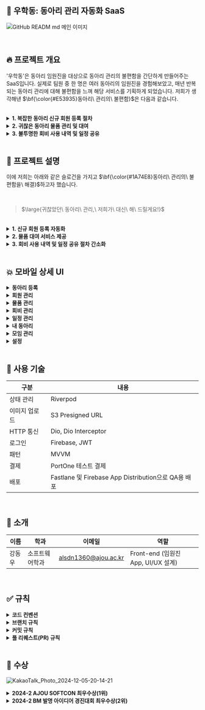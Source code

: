 ## 📌 우학동: 동아리 관리 자동화 SaaS

![GitHub READM md 메인 이미지](https://github.com/user-attachments/assets/4c88971e-cbcd-40f8-93a9-880f2452dc0b)

</br>

## 🔥 프로젝트 개요

'우학동'은 동아리 임원진을 대상으로 동아리 관리의 불편함을 간단하게 만들어주는 SaaS입니다. 실제로 팀원 중 한 명은 여러 동아리의 임원진을 경험해보았고, 매년 반복되는 동아리 관리에 대해 불편함을 느껴 해당 서비스를 기획하게 되었습니다. 저희가 생각해낸 $\bf{\color{#E53935}동아리\ 관리의\ 불편함}$은 다음과 같습니다.

</br>

<details> 
<summary><b>1. 복잡한 동아리 신규 회원 등록 절차</b></summary> 

</br>
  
대다수의 임원진은 신규 회원을 등록하기 위해 5단계의 절차를 수행합니다.
- 구글 폼 생성
- 구글 폼 배포
- 동아리 회비 계좌 내역 확인
- 동아리 회비 납부 회원 확인
- 카카오톡 단체 채팅방 초대

이러한 5단계의 절차는 매 학기 신규 회원을 등록하기 위해 이루어집니다. 이 과정에서 많은 시간이 발생하며, 학업을 병행해야 하는 임원진의 입장에서 복잡한 신규 회원 등록 절차는 부담으로 이어질 수 있습니다.

</br>

</details> 

<details> 
<summary><b>2. 귀찮은 동아리 물품 관리 및 대여</b></summary> 

</br>

각 동아리는 회비를 사용하여 운영에 필요한 동아리 물품을 구매합니다. 이때 물품 관리 체계가 잘 잡혀 있지 않은 동아리는 물품을 관리하기 위해서는 동아리 물품 종이에 수기로 작성하여 관리하거나, 엑셀, 노션 등을 이용해 직접 관리합니다. 만약 회원이 물품을 대여•반납을 희망하고자 할 때도 수기로 직접 대여•반납 상황을 업데이트해야 합니다.

만약 수기로 물품을 관리하는 경우에는 동아리의 모든 인원은 실시간으로 물품 현황을 알 수 없습니다. 그렇기에 물품 대여•반납 과정을 카카오톡으로 연락을 직접 주고받으며 이루어집니다. 이는 물품을 관리하는 임원진, 물품을 대여•반납하는 회원 양측 모두에게 귀찮은 과정입니다.

</br>

</details> 

<details> 
<summary><b>3. 불투명한 회비 사용 내역 및 일정 공유</b></summary>
  
</br>
  
각 대학교의 동아리들은 보통 회비를 엑셀에 기록하며, 동아리 연합회에 회비 사용 내역을 제출하여 감사를 받을 의무가 있습니다. 하지만 회비 사용 내역에 대해서는 동아리 임원진과 연합회에서만 파악이 가능하고, 일반 회원의 경우 회비 사용 내역에 대해 대부분 알 수 없습니다. 이러한 회비 사용 내역의 불투명성은 임원진과 회원 간의 오해와 갈등이 빚어질 수 있습니다.

그리고 현재 대부분의 동아리는 카카오톡 단체 채팅방을 통해 일정 및 공지를 전파하고 있습니다. 하지만 단체 채팅방의 특성상 일정 및 공지를 새로 채팅방에 입장하는 신규 회원은 쉽게 확인하기 어렵습니다. 또 채팅이 쌓이는 단체 채팅방의 내용을 잘 확인하지 않는 회원도 많이 존재합니다.

이러한 특성 때문에 임원진은 새롭게 일정 및 공지를 전파해야 하는 번거로움이 따르게 됩니다.

</details> 

</br>

## 🚀 프로젝트 설명

이에 저희는 아래와 같은 슬로건을 가지고 $\bf{\color{#1A74E8}동아리\ 관리의\ 불편함을\ 해결}$하고자 했습니다.

</br>

> $\large{귀찮았던\ 동아리\ 관리,\ 저희가\ 대신\ 해\ 드릴게요!}$

</br>

<details> 
<summary><b>1. 신규 회원 등록 자동화</b></summary> 

</br>

신규 회원의 회비 납부 이후 임원진이 직접 수행했던 3가지 작업을 자동화하여, 5단계였던 신규 회원 등록 절차를 2단계로 간소화합니다.

- '우학동'을 이용한 동아리 신규 등록
- '우학동'이 제공하는 동아리 전용 페이지 URL 및 QR 코드 배포

'우학동'이 제공하는 URL 및 QR 코드를 배포하기만 하면 동아리 신규 가입 희망자는 제공받은 URL로 이동하여 학교 구글 계정으로 로그인하고, 간단한 인적 사항을 작성하여 우학동에 회원 가입합니다. 이후 회비 납부 버튼을 통해 카카오페이로 회비를 납부하면 동아리 가입이 완료됩니다.

임원진은 기존에 5단계였던 신규 회원 등록 절차를 2단계로 간소화했으며, 신규 가입 희망자의 경우에도 기존의 동아리 가입 방식(구글 폼에 인적 사항 작성 후 회비 납부)에서 변경된 점이 없어 양측 모두에게 간편한 신규 회원 등록 절차를 제공합니다.

</br>

<div align="center">모바일 앱 UI</div>

![1 - 앱](https://github.com/user-attachments/assets/951098dd-9631-4784-bce6-b9612d004968)

<div align="center">모바일 웹 앱 UI</div>

![1 - 웹](https://github.com/user-attachments/assets/0fcb73f9-dcbc-40f2-bf11-8b040edc21e8)

</br>

</details>

<details> 
<summary><b>2. 물품 대여 서비스 제공</b></summary> 

</br>

임원진은 '우학동' 앱을 통해 간단한 물품 정보를 입력하여 물품을 등록할 수 있습니다. 회원은 동아리 전용 페이지에서 대여하고자 하는 물품을 찾은 후, 대여하기 버튼을 통해 물품을 대여할 수 있습니다. 물품 대여하기를 완료하면 물품이 있는 장소로 이동해 물품을 이용하고, 동일한 페이지에서 반납하기 버튼을 통해 반납하고자 하는 물품의 사진을 촬영하면 반납이 완료됩니다.

이 과정에서 임원진은 앱에서 실시간으로 물품 대여, 반납 및 연체 상황을 알 수 있으며, 회원도 전용 페이지에서 현재 물품의 대여, 반납 상태를 확인할 수 있습니다.

여기서 회원이 대여한 물품을 기간 내에 반납하지 않고, 연체할 경우 대여한 회원의 이메일로 연체 알림이 전송됩니다. 이를 임원진은 앱을 통해 연체 중인 물품과 회원을 알 수 있으며, 등록된 회원 정보를 이용해 곧바로 연락이 가능합니다.

임원진은 이 외에도 필터를 이용해 현재 물품 상태(대여 중, 보관 중, 연체)와 대여 가능 여부(대여 가능, 대여 불가)를 단독으로 확인할 수 있어 물품 관리에 도움을 줍니다.

이를 통해 임원진과 회원 양측 모두에게 간편한 물품 대여 서비스를 제공합니다.

</br>

<div align="center">모바일 앱 UI</div>

![2 - 앱](https://github.com/user-attachments/assets/ac09d68f-cbe0-4a08-95bc-dcb3bc202ea2)

<div align="center">모바일 웹 앱 UI</div>

![2 - 웹](https://github.com/user-attachments/assets/5d64f84d-07f0-47c1-929e-9c44f3dafa93)

</br>

</details>

<details> 
<summary><b>3. 회비 사용 내역 및 일정 공유 절차 간소화</b></summary> 

</br>

임원진이 '우학동'에서 동아리를 등록하면서 입력한 동아리 회비 계좌를 통해 회비 사용 내역을 앱에서 동기화합니다. 회장 및 총무는 앱을 통해 회비 사용 내역을 업데이트할 수 있으며, 업데이트된 회비 사용 내역은 회원도 동아리 전용 페이지를 통해 확인할 수 있습니다.

이를 통해 투명한 회비 사용 내역을 제공하며, 임원진과 회원 간의 오해나 갈등을 최소화해 줍니다.

또 임원진은 앱을 통해 일정 및 공지를 등록할 수 있으며, 등록하면서 이메일 전송 여부를 결정할 수 있습니다. 만약 이메일 전송을 체크하면 등록하면서 회원들의 이메일로 등록된 일정 및 공지를 전송합니다. 중요한 일정 및 공지의 경우 이미 등록한 후에도 이메일 전송이 가능합니다.

이렇게 단체 채팅방과 분리되어 일정 및 공지를 전파할 수 있어 반복적인 전파를 줄여줍니다.

</br>

<div align="center">모바일 앱 UI</div>

![3 - 앱](https://github.com/user-attachments/assets/a352af31-699f-46d6-a5fa-4a75a8b11973)

<div align="center">모바일 웹 앱 UI</div>

![3 - 웹](https://github.com/user-attachments/assets/3c7f5e63-5805-4b0d-b495-440d5e18ca36)

</details>

</br>

## 💥 모바일 상세 UI

<details>
<summary><b>동아리 등록</b></summary>

</br>

| <img src="https://github.com/user-attachments/assets/e953e17b-0edd-4f00-9a4c-80949381dc13" width="375"> | <img src="https://github.com/user-attachments/assets/88ee53d4-a614-4390-8de1-b9ef54b79c25" width="375"> | <img src="https://github.com/user-attachments/assets/75af850d-fb7e-4667-92af-111c6ee6478f" width="375"> | <img src="https://github.com/user-attachments/assets/2f7eafbc-bf0d-48a3-a10c-7a80cdda28c7" width="375"> |
| --- | --- | --- | --- |
| 등록 전 안내사항 | 기본 정보 입력 | 추가 정보 입력 | 입력 정보 확인 |

| <img src="https://github.com/user-attachments/assets/01c97a71-9106-4fe3-96d3-be93dbf5e622" width="375"> | <img src="https://github.com/user-attachments/assets/5a709f9b-1946-420a-8e5a-7d11f848ab3d" width="375"> | <img src="https://github.com/user-attachments/assets/3063a6ea-afe6-4ede-bbce-548eb63277c9" width="375"> |
| --- | --- | --- |
| 계좌 입력 | 등록 완료 | 전용 페이지 공유 |

</br>

</details>

<details>
<summary><b>회원 관리</b></summary>

</br>

| <img src="https://github.com/user-attachments/assets/8f1b2932-c790-44a7-a5bc-dc041281feb2" width="375"> | <img src="https://github.com/user-attachments/assets/1a66b9fb-bc38-49ea-a5d8-8ba6399b63b3" width="375"> | <img src="https://github.com/user-attachments/assets/0e6a3c43-e404-4e99-9164-07d246481d96" width="375"> |
| --- | --- | --- |
| 목록 | 정렬 옵션 | 학기 선택 바텀시트 |

| <img src="https://github.com/user-attachments/assets/28838977-f0d7-49c1-9763-93aabf7575b6" width="375"> | <img src="https://github.com/user-attachments/assets/1c275bf5-f7fc-4bf1-b788-ad38d82043c3" width="375"> | <img src="https://github.com/user-attachments/assets/f324f517-4d90-4b68-9e83-d1d50dbfa246" width="375"> |
| --- | --- | --- |
| 상세 정보 | 역할 변경 | 검색 |

</br>

</details>

<details>
<summary><b>물품 관리</b></summary>

</br>

| <img src="https://github.com/user-attachments/assets/5010631c-6c56-4055-b537-c210f9ce2da4" width="375"> | <img src="https://github.com/user-attachments/assets/53dcb485-09db-4a3b-b1de-15dad191ab11" width="375"> | <img src="https://github.com/user-attachments/assets/c880e95d-b3de-4efc-bf31-bffc6e1a788b" width="375"> |
| --- | --- | --- |
| 목록 | 정렬 옵션 | 필터 옵션 |

| <img src="https://github.com/user-attachments/assets/a5932dcf-60db-4da0-bde6-d45b6d4368fb" width="375"> | <img src="https://github.com/user-attachments/assets/80df10f7-6335-4acc-9f01-1d01174bd9d1" width="375"> | <img src="https://github.com/user-attachments/assets/83ae7c62-81a7-4245-bc12-5026f2aba2f9" width="375"> |
| --- | --- | --- |
| 필터링된 목록 | 생성 | 상세 정보 |

| <img src="https://github.com/user-attachments/assets/90bb82af-8fc4-4033-a790-80e8947372f4" width="375"> | <img src="https://github.com/user-attachments/assets/bb3a82e2-d398-44d9-a284-6cfe26f8571a" width="375"> | <img src="https://github.com/user-attachments/assets/e9100b1a-4cc0-4046-8d24-f1a49f35203c" width="375"> |
| --- | --- | --- |
| 대여 내역 | 전체 물품 대여 내역 | 검색 |

</br>

</details>

<details>
<summary><b>회비 관리</b></summary>

</br>

| <img src="https://github.com/user-attachments/assets/bcf05d10-958d-4aab-95ce-4780bb3dbfe1" width="375"> | <img src="https://github.com/user-attachments/assets/e5c1c555-f52e-42a9-9dba-f7dff7ae3c4e" width="375"> | <img src="https://github.com/user-attachments/assets/0c2465f3-1fee-4a89-929c-252f1e0de927" width="375"> | <img src="https://github.com/user-attachments/assets/f7284d75-91e5-427e-a575-f585b9be4869" width="375"> |
| --- | --- | --- | --- |
| 목록 | 날짜 필터 | 내역 필터 | 검색 |

</br>

</details>

<details>
<summary><b>일정 관리</b></summary>

</br>

| <img src="https://github.com/user-attachments/assets/8d5a8788-3567-4120-acb5-9c12313f0485" width="375"> | <img src="https://github.com/user-attachments/assets/c1898478-3356-4b80-b519-2a0e590073c1" width="375"> | <img src="https://github.com/user-attachments/assets/e18acfbd-1cc2-485f-b0b3-2928b92632f8" width="375"> |
| --- | --- | --- |
| 캘린더 Month 뷰 | 캘린더 Day 뷰 | 목록(Month 뷰) |

| <img src="https://github.com/user-attachments/assets/104133b8-8848-48ce-913f-f4e75b73c874" width="375"> | <img src="https://github.com/user-attachments/assets/ed620d2d-04ee-4187-bee5-ceb9b136d919" width="375"> | <img src="https://github.com/user-attachments/assets/bd886daf-4814-4999-bb63-14dea5645c6a" width="375"> |
| --- | --- | --- |
| 생성 | 상세 정보 | 회원들에게 이메일 전송 |

</br>

</details>

<details>
<summary><b>내 동아리</b></summary>

</br>

| <img src="https://github.com/user-attachments/assets/7c0e6218-c644-43bb-97ae-56ad8615e3e5" width="375"> | <img src="https://github.com/user-attachments/assets/cc206e15-4814-46d6-8075-1a172817b778" width="375"> | <img src="https://github.com/user-attachments/assets/4e4cd118-44ea-4c57-b6fa-0e1ff68814b4" width="375"> | <img src="https://github.com/user-attachments/assets/b11b849c-4e80-4fcf-9971-298c1b330920" width="375"> |
| --- | --- | --- | --- |
| 내 동아리 | 상세 정보 | 회원들에게 이메일 전송 | 전용 페이지 정보 |

| <img src="https://github.com/user-attachments/assets/de334731-630c-4ef4-9ffb-6a81680aa5a7" width="375"> | <img src="https://github.com/user-attachments/assets/8332ef44-84e3-46ba-bb8e-84b1b5902c21" width="375"> | <img src="https://github.com/user-attachments/assets/37157b17-6f23-48b4-b81a-2f9e8ae3bccf" width="375"> |
| --- | --- | --- |
| 가입된 동아리 목록 | 회장 위임 | 위임할 회원 선택 |

</br>

</details>

<details>
<summary><b>모임 관리</b></summary>

</br>

| <img src="https://github.com/user-attachments/assets/4f498098-0021-4b62-b72e-3ccfc7878bc8" width="375"> | <img src="https://github.com/user-attachments/assets/2b5a30a7-a96f-403c-a2ad-0f9019ce7ca6" width="375"> | <img src="https://github.com/user-attachments/assets/47a8dbcc-1040-4f0b-80bc-b446c1aa520f" width="375"> | <img src="https://github.com/user-attachments/assets/4f1009b5-00ce-4197-ab62-3803e2bca9a6" width="375"> |
| --- | --- | --- | --- |
| 목록 | 상세 정보 | 공유 | 생성 |

</br>

</details>

<details>
<summary><b>설정</b></summary>

</br>

| <img src="https://github.com/user-attachments/assets/826a5d83-f85d-4207-aaef-ab1facf6cdd3" width="375"> | <img src="https://github.com/user-attachments/assets/da562861-7869-493f-94a8-af4d0c757ab7" width="375"> |
| --- | --- |
| 설정 | 테마 변경 |

</br>

</details>

</br>

## 📝 사용 기술

| 구분          | 내용                                                   |
|---------------------|-------------------------------------------------------------|
| 상태 관리       | Riverpod                                                    |
| 이미지 업로드  | S3 Presigned URL                                            |
| HTTP 통신       | Dio, Dio Interceptor                                        |
| 로그인          | Firebase, JWT                                               |
| 패턴            | MVVM                                                        |
| 결제            | PortOne 테스트 결제                                         |
| 배포            | Fastlane 및 Firebase App Distribution으로 QA용 배포         |


</br>

## 🧐 소개

| 이름 | 학과 | 이메일 | 역할 |
| --- | --- | --- | --- |
| 강동우 | 소프트웨어학과 | alsdn1360@ajou.ac.kr | Front-end (임원진 App, UI/UX 설계) |

</br>

## ✅ 규칙

<details>
<summary><b>코드 컨벤션</b></summary>

</br>

| 구분 | 규칙 |
|------|------|
| Name | • 클래스 이름은 Pascal Case를 사용<br>• 변수 및 함수 이름은 Lower Camel Case를 사용<br>• 상수 이름은 대문자와 언더스코어(_)를 사용 |
| Format | • 라인의 길이는 120자로 제한<br>• 위젯 사용 시 마지막에 콤마(,)를 사용해 자동 코드 정렬에서 줄 바뀜 적용<br>• 들여쓰기는 2칸 사용 |
| 주석 | • 문서에는 /// 사용<br>• 간단한 주석에는 // 사용 |

</br>

</details>

<details>
<summary><b>브랜치 규칙</b></summary>

</br>

**설명**

| 구분 | 규칙 |
|------|------|
| Name | • `WHD-지라이슈번호_태그-브랜치 제목`의 규칙으로 작성<br>• 이슈를 해결하기 위한 브랜치를 만드는 것을 기본으로 함 |
| Tag type | • `feat` : 새로운 기능 추가<br>• `chore` : 사소한 코드 수정<br>• `fix` : 에러 및 버그 수정<br>• `docs` : 문서 수정<br>• `design` : 디자인 관련 코드 추가 및 수정<br>• `refactor` : 코드 리팩토링<br>• `cicd` : 배포 관련 설정 추가 및 수정 |

**예시**

```
WHD-1_feat-add_member_list_page

WHD-12_fix-fix_overflow_in_login_page
```

</br>

</details>

<details>
<summary><b>커밋 규칙</b></summary>

</br>

**설명**

| 구분 | 규칙 |
|------|------|
| Name | • `[WHD-지라이슈번호] 태그: 커밋 제목`의 규칙으로 작성<br>• 작은 단위로 커밋을 작성하는 것을 기본으로 함 |
| Tag type | • `Init` : 프로젝트 생성<br>• `Feat` : 새로운 기능 추가<br>• `Chore` : 사소한 코드 수정<br>• `Fix` : 에러 및 버그 수정<br>• `Docs` : 문서 수정<br>• `Design` : 디자인 관련 코드 추가 및 수정<br>• `Refactor` : 코드 리팩토링<br>• `CI/CD` : 배포 관련 설정 추가 및 수정 |

**예시**

```
[WHD-1] Init: Create project
- 프로젝트 생성
...

[WHD-2] Feat: Add login page
- 로그인 화면 추가소셜 로그인 연결
...
```

</br>

</details>

<details>
<summary><b>풀 리퀘스트(PR) 규칙</b></summary>

</br>

**설명**

| 구분 | 규칙 |
|------|------|
| Name | • `[WHD-지라이슈번호] 태그: PR제목`<br>• 태그는 브랜치의 태그와 동일하게 사용<br>• 내용에는 자신이 작업했던 작업 상세하게 기록<br>• 모바일 및 웹의 경우 작업한 UI 캡쳐본 업로드 |
| Tag type | • `feat` : 새로운 기능 추가<br>• `chore` : 자잘한 코드 수정<br>• `fix` : 에러 및 버그 수정<br>• `docs` : 문서 수정<br>• `design` : 디자인 관련 코드 추가 및 수정<br>• `refactor` : 코드 리팩토링 |

**예시**

```
[WHD-1] Feat: Add member list page

[WHD-12] Fix: Fix overflow in login page
```

</br>

</details>

</br>

## 🎉 수상

![KakaoTalk_Photo_2024-12-05-20-14-21](https://github.com/user-attachments/assets/32f36567-9213-4ee2-a457-880c2d58bd10)

<details>
<summary><b>2024-2 AJOU SOFTCON 최우수상(1위)</b></summary>

</br>

![KakaoTalk_Photo_2024-12-05-19-46-25](https://github.com/user-attachments/assets/04dc828f-ddef-447e-a6f6-aaadfdec25b1)

</br>

</details>

<details>
<summary><b>2024-2 BM 발명 아이디어 경진대회 최우수상(2위)</b></summary>

</br>
  
<img width="639" alt="SCR-20241205-rfcf" src="https://github.com/user-attachments/assets/ec22e2c6-d865-4863-885c-1146dba104d8">

</br>

</details>
